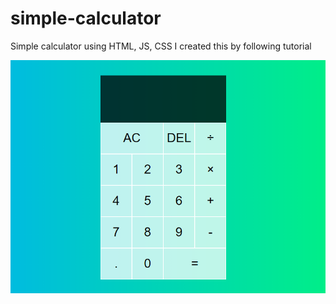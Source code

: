 # simple-calculator
Simple calculator using HTML, JS, CSS
I created this by following tutorial 

<img src="preview.PNG" >
